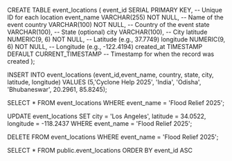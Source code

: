 CREATE TABLE event_locations (
    event_id SERIAL PRIMARY KEY, -- Unique ID for each location
    event_name VARCHAR(255) NOT NULL, -- Name of the event
    country VARCHAR(100) NOT NULL, -- Country of the event
    state VARCHAR(100), -- State (optional)
    city VARCHAR(100), -- City
    latitude NUMERIC(9, 6) NOT NULL, -- Latitude (e.g., 37.7749)
    longitude NUMERIC(9, 6) NOT NULL, -- Longitude (e.g., -122.4194)
    created_at TIMESTAMP DEFAULT CURRENT_TIMESTAMP -- Timestamp for when the record was created
);

INSERT INTO event_locations (event_id,event_name, country, state, city, latitude, longitude)
VALUES (5,'Cyclone Help 2025', 'India', 'Odisha', 'Bhubaneswar', 20.2961, 85.8245);

SELECT * 
FROM event_locations
WHERE event_name = 'Flood Relief 2025';

UPDATE event_locations
SET city = 'Los Angeles',
    latitude = 34.0522,
    longitude = -118.2437
WHERE event_name = 'Flood Relief 2025';

DELETE FROM event_locations
WHERE event_name = 'Flood Relief 2025';

SELECT * FROM public.event_locations
ORDER BY event_id ASC 
